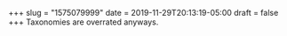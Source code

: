 +++
slug = "1575079999"
date = 2019-11-29T20:13:19-05:00
draft = false
+++
Taxonomies are overrated anyways.